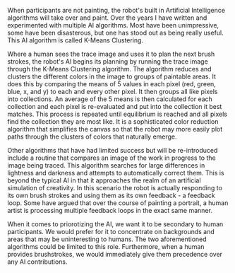 When participants are not painting, the robot's built in Artificial Intelligence algorithms will take over and paint.  Over the years I have written and experimented with multiple AI algorithms.  Most have been unimpressive, some have been disasterous, but one has stood out as being really useful. This AI algorithm is called K-Means Clustering.

Where a human sees the trace image and uses it to plan the next brush strokes, the robot's AI begins its planning by running the trace image through the K-Means Clustering algorithm.  The algorithm reduces and clusters the different colors in the image to groups of paintable areas.  It does this by comparing the means of 5 values in each pixel (red, green, blue, x, and y) to each and every other pixel.  It then groups all like pixels into collections.  An average of the 5 means is then calculated for each collection and each pixel is re-evaluated and put into the collection it best matches.  This process is repeated until equilibrium is reached and all pixels find the collection they are most like.  It is a sophisticated color reduction algorithm that simplifies the canvas so that the robot may more easily plot paths through the clusters of colors that naturally emerge.

Other algorithms that have had limited success but will be re-introduced include a routine that compares an image of the work in progress to the image being traced.  This algorithm searches for large differences in lightness and darkness and attempts to automatically correct them.  This is beyond the typical AI in that it approaches the realm of an artificial simulation of creativity.  In this scenario the robot is actually responding to its own brush strokes and using them as its own feedback - a feedback loop.  Some have argued that over the course of painting a portrait, a human artist is processing multiple feedback loops in the exact same manner.

When it comes to priorotizing the AI, we want it to be secondary to human participants.  We would prefer for it to concentrate on backgrounds and areas that may be uninteresting to humans.  The two aforementioned algorithms could be limited to this role.  Furthermore, when a human provides brushstrokes, we would immediately give them precedence over any AI contributions.

